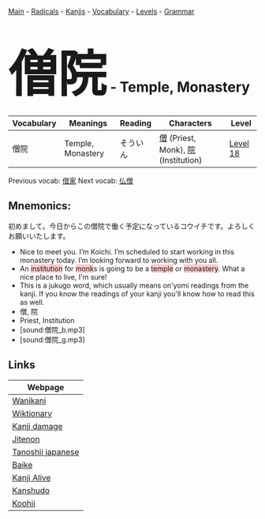 <style> bigfont {font-size: 100px}</style>
[Main](../README.md) -
[Radicals](../radicals.md) -
[Kanjis](../kanjis.md) -
[Vocabulary](../vocabulary.md) -
[Levels](../levels.md) -
[Grammar](../grammar.md)
# <bigfont> 僧院</bigfont> - Temple, Monastery 

| Vocabulary | Meanings | Reading | Characters | Level |
| --- | --- | --- | --- | --- |
| 僧院 | Temple, Monastery | そういん |  [僧](../kanjis/僧.md) (Priest, Monk), [院](../kanjis/院.md) (Institution) | [Level 18](../levels/wk_level18.md) |

Previous vocab: [借家](借家.md) Next vocab: [仏僧](仏僧.md) 

## Mnemonics:
初めまして。今日からこの僧院で働く予定になっているコウイチです。よろしくお願いいたします。
* Nice to meet you. I’m Koichi. I’m scheduled to start working in this monastery today. I’m looking forward to working with you all.
* An <span style="background-color:#ffcccb"> institution</span> for <span style="background-color:#ffcccb"> monk</span>s is going to be a <span style="background-color:#ffcccb"> temple</span> or <span style="background-color:#ffcccb"> monastery</span>. What a nice place to live, I'm sure!
* This is a jukugo word, which usually means on'yomi readings from the kanji. If you know the readings of your kanji you'll know how to read this as well.
* 僧, 院
* Priest, Institution
* [sound:僧院_b.mp3]
* [sound:僧院_g.mp3]


## Links 

| Webpage |
| --- |
| [Wanikani          ](https://www.wanikani.com/kanji/僧院) |
| [Wiktionary        ](https://en.wiktionary.org/wiki/僧院) |
| [Kanji damage      ](http://www.kanjidamage.com/kanji/search?utf8=✓&q=僧院) |
| [Jitenon           ](https://jitenon.com/kanji/僧院) |
| [Tanoshii japanese ](https://www.tanoshiijapanese.com/dictionary/kanji.cfm?k=僧院) |
| [Baike             ](https://baike.baidu.com/item/僧院) |
| [Kanji Alive       ](https://app.kanjialive.com/僧院) |
| [Kanshudo          ](https://www.kanshudo.com/searchmn?q=僧院) |
| [Koohii            ](https://kanji.koohii.com/study/kanji/僧院) |
